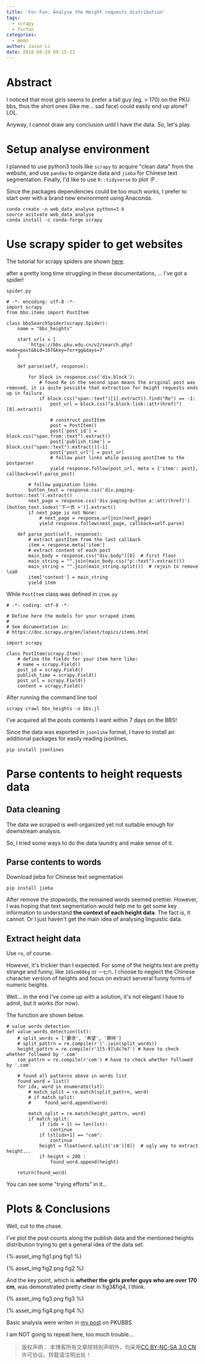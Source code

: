 ```yaml
---
title: 'For Fun: Analyse the Height requests distribution'
tags:
  - scrapy
  - forfun
categories:
  - memo
author: Jason Li
date: 2018-04-29 09:15:13
---
```


<script type="text/x-mathjax-config">
MathJax.Hub.Config({
  TeX: { equationNumbers: { autoNumber: "AMS" } }
});
</script>

# Abstract

I noticed that most girls seems to prefer a tall guy (eg. > 170) on the PKU bbs,
  thus the short ones (like me... sad face) could easily end up alone? LOL.

Anyway, I cannot draw any conclusion until I have the data.
So, let's play.

<!--more-->

# Setup analyse environment

I planned to use python3 tools like `scrapy` to acquire "clean data" from the website,
and use `pandas` to organize data and `jieba` for Chinese text segmentation.
Finally, I'd like to use `R::tidyverse` to plot :P .

Since the packages dependencies could be too much works, I prefer to start over with a brand new environment using Anaconda.

```
conda create -n web_data_analyse python=3.6
source acitvate web_data_analyse
conda install -c conda-forge scrapy

```

# Use scrapy spider to get websites

The tutorial for scrapy spiders are shown [here](https://doc.scrapy.org/en/latest/intro/tutorial.html#intro-tutorial).

after a pretty long time struggling in these documentations, ... I've got a spider!

`spider.py` 

```{python}
# -*- encoding: utf-8 -*-
import scrapy
from bbs.items import PostItem

class bbsSearchSpider(scrapy.Spider):
    name = "bbs_heights"

    start_urls = [
        'https://bbs.pku.edu.cn/v2/search.php?mode=post&bid=167&key=for+gg&days=7'
    ]

    def parse(self, response):
        
        for block in response.css('div.block'):
            # found Re in the second span means the original post was removed, it is quite possible that extraction for height requests ends up in failure.
            if block.css("span::text")[1].extract().find("Re") == -1: 
                post_url = block.css("a.block-link::attr(href)")[0].extract()
                
                # construct postItem
                post = PostItem()
                post['post_id'] = block.css("span.from::text").extract()
                post['publish_time'] = block.css("span::text").extract()[-1]
                post['post_url'] = post_url
                # follow post links while passing postItem to the postparser
                yield response.follow(post_url, meta = {'item': post}, callback=self.parse_post)
            
        # follow pagination links
        button_text = response.css('div.paging-button::text').extract()
        next_page = response.css('div.paging-button a::attr(href)')[button_text.index('下一页 >')].extract() 
        if next_page is not None:
            # next_page = response.urljoin(next_page)
            yield response.follow(next_page, callback=self.parse)
        
    def parse_post(self, response):
        # extract postItem from the last callback
        item = response.meta['item']
        # extract content of each post
        main_body = response.css("div.body")[0]  # first floor
        main_string = "".join(main_body.css("p::text").extract())
        main_string = "".join(main_string.split())  # rejoin to remove \xa0
        item['content'] = main_string
        yield item

```

While `PostItem` class was defined in `item.py`
```{Python}
# -*- coding: utf-8 -*-

# Define here the models for your scraped items
#
# See documentation in:
# https://doc.scrapy.org/en/latest/topics/items.html

import scrapy

class PostItem(scrapy.Item):
    # define the fields for your item here like:
    # name = scrapy.Field()
    post_id = scrapy.Field()
    publish_time = scrapy.Field()
    post_url = scrapy.Field()
    content = scrapy.Field()
```

After running the command line tool
```
scrapy crawl bbs_heights -o bbs.jl
```

I've acquired all the posts contents I want within 7 days on the BBS!

Since the data was exported in `jsonline` format, I have to install an additional packages for easily reading jsonlines.
```
pip install jsonlines
```

# Parse contents to height requests data
## Data cleaning
The data we scraped is well-organized yet not suitable enough for downstream analysis.

So, I tried some ways to do the data laundry and make sense of it.

## Parse contents to words

Download jieba for Chinese text segmentation 
```
pip install jieba
```

After remove the stopwords, the remained words seemed prettier. However, I was hoping that text segmentation would help me to get some key information to understand **the context of each height data**. The fact is, it cannot. Or I just haven't get the main idea of analysing linguistic data. 

## Extract height data

Use `re`, of course.

However, it's trickier than I expected. For some of the heights text are pretty strange and funny, like `165cm60kg` or `一七六`. I choose to neglect the Chinese character version of heights and focus on extract serveral funny forms of numeric heights. 

Well... in the end I've come up with a solution, it's not elegant I have to admit, but it works (for now).

The function are shown below.

```
# value words detection
def value_words_detection(lst):
    # split_words = ['要求', '希望', '期待']  
    # split_pattrn = re.compile(r'|'.join(split_words))
    height_pattrn = re.compile(r'1[5-9]\dc?m?') # have to check whether followed by '.com'
    com_pattrn = re.compile(r'com') # have to check whether followed by '.com'
    
    # found all patterns above in words list
    found_word = list()
    for idx, word in enumerate(lst):
        # match_split = re.match(split_pattrn, word)
        # if match_split:
        #     found_word.append(word)
        
        match_split = re.match(height_pattrn, word)
        if match_split: 
            if (idx + 1) >= len(lst):
                continue
            if lst[idx+1] == "com":
                continue
            height = float(word.split('cm')[0])  # ugly way to extract height...
            if height < 200 :
                found_word.append(height)  
    
    return(found_word)

```

You can see some "trying efforts" in it... 

# Plots & Conclusions

Well, cut to the chase.

I've plot the post counts along the publish data and the mentioned heights distribution trying to get a general idea of the data set.

{% asset_img fig1.png fig1 %}

{% asset_img fig2.png fig2 %}

And the key point, which is **whether the girls prefer guys who are over 170 cm**, was demonstrated pretty clear in fig3&fig4, I think. 

{% asset_img fig3.png fig3 %}

{% asset_img fig4.png fig4 %}


Basic analysis were writen in [my post](https://bbs.pku.edu.cn/v2/post-read.php?bid=167&threadid=16400805) on PKUBBS.

I am NOT going to repeat here, too much trouble...


>版权声明： 本博客所有文章除特别声明外，均采用[CC BY-NC-SA 3.0 CN](https://creativecommons.org/licenses/by-nc-sa/3.0/cn/deed.zh)许可协议。转载请注明出处！